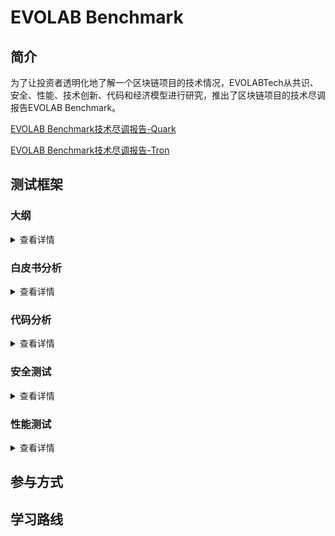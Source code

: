 # EVOLAB Benchmark

## 简介

为了让投资者透明化地了解一个区块链项目的技术情况，EVOLABTech从共识、安全、性能、技术创新、代码和经济模型进行研究，推出了区块链项目的技术尽调报告EVOLAB Benchmark。

[EVOLAB Benchmark技术尽调报告-Quark](https://github.com/EVOLABTeam/benchmark/blob/master/report/EVOLAB%20Benchmark%20Quark.pdf)

[EVOLAB Benchmark技术尽调报告-Tron](https://github.com/EVOLABTeam/benchmark/blob/master/report/EVOLAB%20Benchmark%20Tron.pdf)

## 测试框架
### 大纲

<details>
<summary>查看详情</summary>
  
![EVOLAB Benchmark技术架构](https://github.com/EVOLABTeam/benchmark/blob/master/asset/img/EVOLAB%20Benchmark%E6%8A%80%E6%9C%AF%E6%9E%B6%E6%9E%84.png)

</details>

### 白皮书分析

<details>
  
<summary>查看详情</summary>
![白皮书分析](https://github.com/EVOLABTeam/benchmark/blob/master/asset/img/白皮书分析.png)

</details>

### 代码分析

<details>
<summary>查看详情</summary>
  
![代码分析](https://github.com/EVOLABTeam/benchmark/blob/master/asset/img/%E4%BB%A3%E7%A0%81%E5%88%86%E6%9E%90.png)

</details>

### 安全测试

<details>
<summary>查看详情</summary>
  
![安全测试](https://github.com/EVOLABTeam/benchmark/blob/master/asset/img/%E5%AE%89%E5%85%A8%E6%B5%8B%E8%AF%95.png)

</details>

### 性能测试

<details>
<summary>查看详情</summary>
  
![性能测试](https://github.com/EVOLABTeam/benchmark/blob/master/asset/img/%E6%80%A7%E8%83%BD%E6%B5%8B%E8%AF%95.png)

</details>

## 参与方式

## 学习路线
